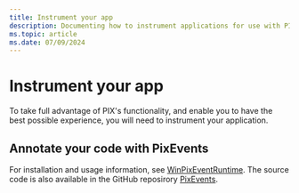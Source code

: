 ```yaml
---
title: Instrument your app
description: Documenting how to instrument applications for use with PIX.
ms.topic: article
ms.date: 07/09/2024
---
```


# Instrument your app

To take full advantage of PIX's functionality, and enable you to have the best possible experience, you will need to instrument your application.

## Annotate your code with PixEvents

For installation and usage information, see [WinPixEventRuntime](https://devblogs.microsoft.com/pix/winpixeventruntime/). The source code is also available in the GitHub reposirory [PixEvents](https://github.com/microsoft/PixEvents).
